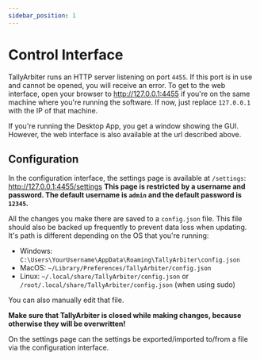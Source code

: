 ```yaml
---
sidebar_position: 1
---
```


# Control Interface

TallyArbiter runs an HTTP server listening on port `4455`. If this port is in use and cannot be opened, you will receive an error.
To get to the web interface, open your browser to http://127.0.0.1:4455 if you're on the same machine where you're running the software. If now, just replace `127.0.0.1` with the IP of that machine.

If you're running the Desktop App, you get a window showing the GUI. However, the web interface is also available at the url described above.

## Configuration

In the configuration interface, the settings page is available at `/settings`: http://127.0.0.1:4455/settings
**This page is restricted by a username and password. The default username is `admin` and the default password is `12345`.**

All the changes you make there are saved to a `config.json` file. This file should also be backed up frequently to prevent data loss when updating. It's path is different depending on the OS that you're running:

- Windows: `C:\Users\YourUsername\AppData\Roaming\TallyArbiter\config.json`
- MacOS: `~/Library/Preferences/TallyArbiter/config.json`
- Linux: `~/.local/share/TallyArbiter/config.json` or `/root/.local/share/TallyArbiter/config.json` (when using sudo)

You can also manually edit that file.

**Make sure that TallyArbiter is closed while making changes, because otherwise they will be overwritten!**

On the settings page can the settings be exported/imported to/from a file via the configuration interface.
